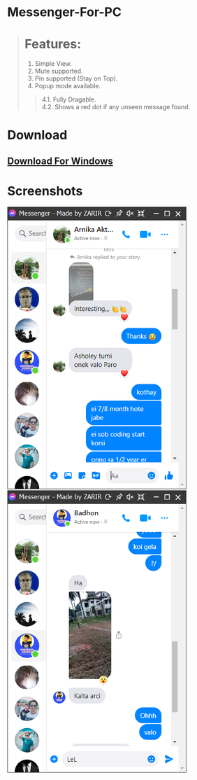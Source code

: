# Messenger-For-PC
> # Features:
> 1. Simple View.
> 2. Mute supported.
> 3. Pin supported (Stay on Top).
> 4. Popup mode available.
>> 4.1. Fully Dragable.<br>
>> 4.2. Shows a red dot if any unseen message found.
# Download
## <a href="https://github.com/dev-zarir/Messenger-For-PC/releases/download/msnger/Messenger.exe">Download For Windows</a>
# Screenshots
!['Screenshots/ss1.png'](Screenshots/ss1.png)
<br>
!['Screenshots/ss2.png'](Screenshots/ss2.png)
